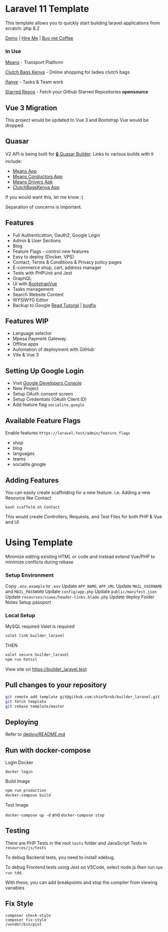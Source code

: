 # Laravel 11 Template

This template allows you to quickly start building laravel applications from scratch. php 8.2

[Demo](https://builder-laravel.on.chiefbrob.info) | [Hire Me](https://www.fiverr.com/share/xPWA7a) | [Buy me Coffee](https://www.buymeacoffee.com/chiefbrob)

### In Use

[Means](https://means.dabotap.com) - Transport Platform

[Clutch Bags Kenya](https://clutchbagskenya.co.ke/) - Online shopping for ladies clutch bags

[Ifanye](https://ifanye.dabotap.com) - Tasks & Team work

[Starred Repos](http://starredrepos.on.chiefbrob.info/) - Fetch your Github Starred Repositories **opensource**

## Vue 3 Migration

This project would be updated to Vue 3 and Bootstrap Vue would be dropped.

## Quasar

V2 API is being built for [🔒 Quasar Builder](https://github.com/chiefbrob/quasar-builder). Links to various builds with it include:

- [Means App](https://app.means.dabotap.com)
- [Means Conductors App](https://conductors-app.means.dabotap.com)
- [Means Drivers Apk](https://bit.ly/means-drivers-app)
- [ClutchBagsKenya App](https://shop.on.clutchbagskenya.co.ke)

If you would want this, let me know :)

Separation of concerns is important.

## Features

- Full Authentication, Oauth2, Google Login
- Admin & User Sections
- Blog
- Feature Flags - control new features
- Easy to deploy (Docker, VPS)
- Contact, Terms & Conditions & Privacy policy pages
- E-commerce shop, cart, address manager
- Tests with PHPUnit and Jest
- GraphQL
- UI with [BootstrapVue](https://bootstrap-vue.org/)
- Tasks management
- Search Website Content
- WYSIWYG Editor
- Backup to Google [Read Tutorial](https://medium.com/@al_imran_ahmed/how-to-backup-your-laravel-application-in-google-drive-2803c31756a0) | [bugfix](https://github.com/masbug/flysystem-google-drive-ext/issues/77)

## Features WIP

- Language selector
- Mpesa Payment Gateway
- Offline apps
- Automation of deployment with GitHub
- Vite & Vue 3

## Setting Up Google Login

- Visit [Google Developers Console](https://console.developers.google.com/)
- New Project
- Setup OAuth consent screen
- Setup Credentials (OAuth Client ID)
- Add feature flag `socialite.google`

## Available Feature Flags

Enable features `https://laravel.test/admin/feature_flags`

- shop
- blog
- languages
- teams
- socialite.google

## Adding Features

You can easily create scaffolding for a new feature. i.e. Adding a new Resource like Contact

```
bash scaffold.sh Contact
```

This would create Controllers, Requests, and Test Files for both PHP & Vue and UI

# Using Template

Minimize editing existing HTML or code and instead extend Vue/PHP to minimize conflicts during rebase

### Setup Environment

Copy `.env.example` to `.env`
Update `APP_NAME`, `APP_URL`
Update `MAIL_USERNAME` and `MAIL_PASSWORD`
Update `config/app.php`
Update `public/manifest.json`
Update `resources/views/header-links.blade.php`
Update deploy Folder Notes
Setup passport

### Local Setup

MySQL required
Valet is required

```bash
valet link builder_laravel
```

THEN

```bash
valet secure builder_laravel
npm run hotssl
```

View site on https://builder_laravel.test

## Pull changes to your repository

```bash
git remote add template git@github.com:chiefbrob/builder_laravel.git
git fetch template
git rebase template/master
```

## Deploying

Refer to [deploy/README.md](deploy/README.md)

## Run with docker-compose

Login Docker

`docker login`

Build Image

```bash
npm run production
docker-compose build
```

Test Image

`docker-compose up -d` and `docker-compose stop`

## Testing

There are PHP Tests in the root `tests` folder and JavaScript Tests in `resources/js/tests`

To debug Backend tests, you need to install xdebug.

To debug Frontend tests using Jest on VSCode, select node.js then run `npm run tdd`.

With these, you can add breakpoints and stop the compiler from viewing variables

## Fix Style

```
composer check-style
composer fix-style
/vendor/bin/pint
```
